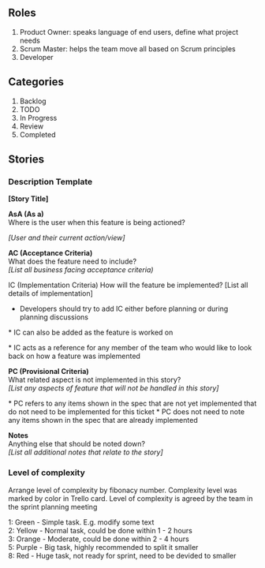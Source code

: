 
## Roles
1. Product Owner: speaks language of end users, define what project needs
2. Scrum Master: helps the team move all based on Scrum principles
3. Developer

## Categories
1. Backlog
2. TODO
3. In Progress
4. Review
5. Completed

## Stories

### Description Template

**[Story Title]**

**AsA (As a)**  
Where is the user when this feature is being actioned?

*[User and their current action/view]*

**AC (Acceptance Criteria)**  
What does the feature need to include?  
*[List all business facing acceptance criteria)*

IC (Implementation Criteria)
How will the feature be implemented?
[List all details of implementation]

* Developers should try to add IC either before planning or during planning discussions  

*­ IC can also be added as the feature is worked on  

­* IC acts as a reference for any member of the team who would like to look back on how a feature was implemented  


**PC (Provisional Criteria)**  
What related aspect is not implemented in this story?  
*[List any aspects of feature that will not be handled in this story]*  

*­ PC refers to any items shown in the spec that are not yet implemented that do not need
to be implemented for this ticket
*­ PC does not need to note any items shown in the spec that are already implemented

**Notes**  
Anything else that should be noted down?  
*[List all additional notes that relate to the story]*  

### Level of complexity
Arrange level of complexity by fibonacy number. Complexity level was marked by color in Trello card. Level of complexity is agreed by the team in the sprint planning meeting

1: Green - Simple task. E.g. modify some text  
2: Yellow - Normal task, could be done within 1 - 2 hours  
3: Orange - Moderate, could be done within 2 - 4 hours  
5: Purple - Big task, highly recommended to split it smaller  
8: Red - Huge task, not ready for sprint, need to be devided to smaller 
